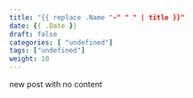 ```yaml
---
title: "{{ replace .Name "-" " " | title }}"
date: {{ .Date }}
draft: false
categories: [ "undefined"]
tags: ["undefined"]
weight: 10
---
```


new post with no content